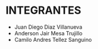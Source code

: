 # INTEGRANTES
- Juan Diego Diaz Villanueva
- Anderson Jair Mesa Trujillo
- Camilo Andres Tellez Sanguino
